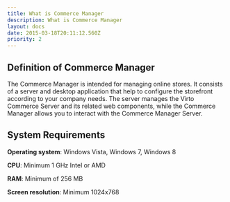 ```yaml
---
title: What is Commerce Manager
description: What is Commerce Manager
layout: docs
date: 2015-03-18T20:11:12.560Z
priority: 2
---
```

## Definition of Commerce Manager

The Commerce Manager is intended for managing online stores. It consists of a server and desktop application that help to configure the storefront according to your company needs. The server manages the Virto Commerce Server and its related web components, while the Commerce Manager allows you to interact with the Commerce Manager Server.

## System Requirements

**Operating system**: Windows Vista, Windows 7, Windows 8

**CPU**: Minimum 1 GHz Intel or AMD

**RAM**: Minimum of 256 MB

**Screen resolution**: Minimum 1024x768